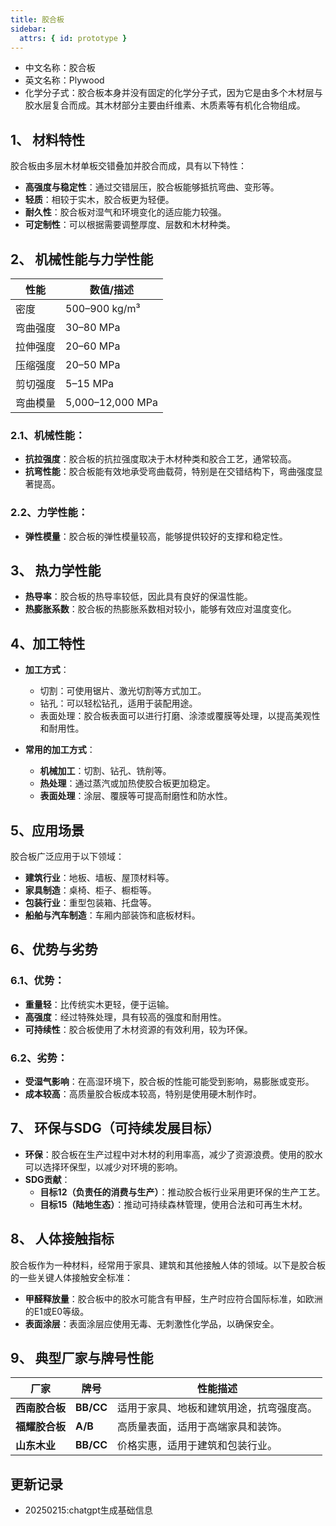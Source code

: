 ```yaml
---
title: 胶合板
sidebar:
  attrs: { id: prototype }
---
```

* 中文名称：胶合板
* 英文名称：Plywood
* 化学分子式：胶合板本身并没有固定的化学分子式，因为它是由多个木材层与胶水层复合而成。其木材部分主要由纤维素、木质素等有机化合物组成。

## 1、 材料特性

胶合板由多层木材单板交错叠加并胶合而成，具有以下特性：

- **高强度与稳定性**：通过交错层压，胶合板能够抵抗弯曲、变形等。
- **轻质**：相较于实木，胶合板更为轻便。
- **耐久性**：胶合板对湿气和环境变化的适应能力较强。
- **可定制性**：可以根据需要调整厚度、层数和木材种类。

## 2、 机械性能与力学性能

| 性能         | 数值/描述                     |
|--------------|-------------------------------|
| 密度         | 500–900 kg/m³                 |
| 弯曲强度     | 30–80 MPa                     |
| 拉伸强度     | 20–60 MPa                     |
| 压缩强度     | 20–50 MPa                     |
| 剪切强度     | 5–15 MPa                      |
| 弯曲模量     | 5,000–12,000 MPa              |

### 2.1、机械性能：
- **抗拉强度**：胶合板的抗拉强度取决于木材种类和胶合工艺，通常较高。
- **抗弯性能**：胶合板能有效地承受弯曲载荷，特别是在交错结构下，弯曲强度显著提高。
  
### 2.2、力学性能：
- **弹性模量**：胶合板的弹性模量较高，能够提供较好的支撑和稳定性。

## 3、 热力学性能

- **热导率**：胶合板的热导率较低，因此具有良好的保温性能。
- **热膨胀系数**：胶合板的热膨胀系数相对较小，能够有效应对温度变化。

## 4、加工特性

- **加工方式**：
  - 切割：可使用锯片、激光切割等方式加工。
  - 钻孔：可以轻松钻孔，适用于装配用途。
  - 表面处理：胶合板表面可以进行打磨、涂漆或覆膜等处理，以提高美观性和耐用性。
  
- **常用的加工方式**：
  - **机械加工**：切割、钻孔、铣削等。
  - **热处理**：通过蒸汽或加热使胶合板更加稳定。
  - **表面处理**：涂层、覆膜等可提高耐磨性和防水性。

## 5、应用场景

胶合板广泛应用于以下领域：
- **建筑行业**：地板、墙板、屋顶材料等。
- **家具制造**：桌椅、柜子、橱柜等。
- **包装行业**：重型包装箱、托盘等。
- **船舶与汽车制造**：车厢内部装饰和底板材料。

## 6、优势与劣势

### 6.1、优势：
- **重量轻**：比传统实木更轻，便于运输。
- **高强度**：经过特殊处理，具有较高的强度和耐用性。
- **可持续性**：胶合板使用了木材资源的有效利用，较为环保。
  
### 6.2、劣势：
- **受湿气影响**：在高湿环境下，胶合板的性能可能受到影响，易膨胀或变形。
- **成本较高**：高质量胶合板成本较高，特别是使用硬木制作时。

## 7、 环保与SDG（可持续发展目标）

- **环保**：胶合板在生产过程中对木材的利用率高，减少了资源浪费。使用的胶水可以选择环保型，以减少对环境的影响。
- **SDG贡献**：
  - **目标12（负责任的消费与生产）**：推动胶合板行业采用更环保的生产工艺。
  - **目标15（陆地生态）**：推动可持续森林管理，使用合法和可再生木材。

## 8、 人体接触指标

胶合板作为一种材料，经常用于家具、建筑和其他接触人体的领域。以下是胶合板的一些关键人体接触安全标准：

- **甲醛释放量**：胶合板中的胶水可能含有甲醛，生产时应符合国际标准，如欧洲的E1或E0等级。
- **表面涂层**：表面涂层应使用无毒、无刺激性化学品，以确保安全。

## 9、 典型厂家与牌号性能

| 厂家         | 牌号        | 性能描述                         |
|--------------|-------------|----------------------------------|
| **西南胶合板** | **BB/CC**   | 适用于家具、地板和建筑用途，抗弯强度高。 |
| **福耀胶合板** | **A/B**     | 高质量表面，适用于高端家具和装饰。    |
| **山东木业**   | **BB/CC**   | 价格实惠，适用于建筑和包装行业。     |





## 更新记录
* 20250215:chatgpt生成基础信息